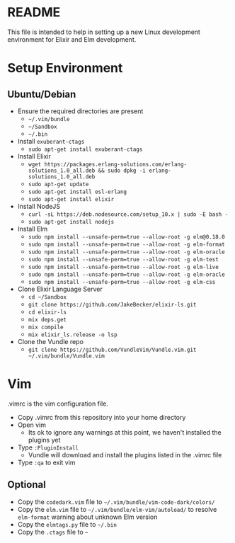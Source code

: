 # README

This file is intended to help in setting up a new Linux development environment for Elixir and Elm development.

# Setup Environment

## Ubuntu/Debian

* Ensure the required directories are present
  * `~/.vim/bundle`
  * `~/Sandbox`
  * `~/.bin`
* Install `exuberant-ctags`
  * `sudo apt-get install exuberant-ctags`
* Install Elixir
  * `wget https://packages.erlang-solutions.com/erlang-solutions_1.0_all.deb && sudo dpkg -i erlang-solutions_1.0_all.deb`
  * `sudo apt-get update`
  * `sudo apt-get install esl-erlang`
  * `sudo apt-get install elixir`
* Install NodeJS
  * `curl -sL https://deb.nodesource.com/setup_10.x | sudo -E bash -`
  * `sudo apt-get install nodejs`
* Install Elm
  * `sudo npm install --unsafe-perm=true --allow-root -g elm@0.18.0`
  * `sudo npm install --unsafe-perm=true --allow-root -g elm-format`
  * `sudo npm install --unsafe-perm=true --allow-root -g elm-oracle`
  * `sudo npm install --unsafe-perm=true --allow-root -g elm-test`
  * `sudo npm install --unsafe-perm=true --allow-root -g elm-live`
  * `sudo npm install --unsafe-perm=true --allow-root -g elm-oracle`
  * `sudo npm install --unsafe-perm=true --allow-root -g elm-css`
* Clone Elixir Language Server
  * `cd ~/Sandbox`
  * `git clone https://github.com/JakeBecker/elixir-ls.git`
  * `cd elixir-ls`
  * `mix deps.get`
  * `mix compile`
  * `mix elixir_ls.release -o lsp`
* Clone the Vundle repo
  * `git clone https://github.com/VundleVim/Vundle.vim.git ~/.vim/bundle/Vundle.vim`

# Vim

.vimrc is the vim configuration file.

* Copy .vimrc from this repository into your home directory
* Open vim
  * Its ok to ignore any warnings at this point, we haven't installed the plugins yet
* Type `:PluginInstall`
  * Vundle will download and install the plugins listed in the .vimrc file
* Type `:qa` to exit vim

## Optional

* Copy the `codedark.vim` file to `~/.vim/bundle/vim-code-dark/colors/`
* Copy the `elm.vim` file to `~/.vim/bundle/elm-vim/autoload/` to resolve `elm-format` warning about unknown Elm version
* Copy the `elmtags.py` file to `~/.bin`
* Copy the `.ctags` file to `~`
